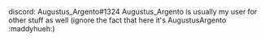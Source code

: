 discord: Augustus_Argento#1324
Augustus_Argento is usually my user for other stuff as well (ignore the fact that here it's AugustusArgento :maddyhueh:)